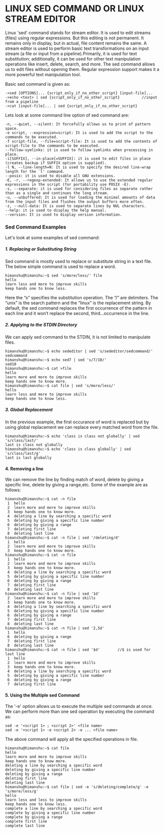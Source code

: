# LINUX SED COMMAND OR LINUX STREAM EDITOR

Linux 'sed' command stands for stream editor. It is used to edit streams (files) using regular expressions. But this editing is not permanent. 
It remains only in display, but in actual, file content remains the same.
A stream editor is used to perform basic text transformations on an input stream (a file or input from a pipeline).Primarily, 
it is used for text substitution; additionally, it can be used for other text manipulation operations like insert, delete, search, and more. 
The sed command allows us to edit files without opening them. Regular expression support makes it a more powerful text manipulation tool.

Basic sed command is given as:

    ->sed [OPTIONS]... {script_only_if_no_other_script} [input-file]...
    ->echo <text> | sed {script_only_if_no_other_script}          //input from a pipeline
    ->cat [input-file]... | sed {script_only_if_no_other_script}

Lets look at some command line option of sed command are:

    -n, --quiet, --silent: It forcefully allows us to print of pattern space.
    -e script, --expression=script: It is used to add the script to the commands to be executed.
    -f script-file, --file=script-file: It is used to add the contents of script-file to the commands to be executed.
    --follow-symlinks: it is used to follow symlinks when processing in place.
    -i[SUFFIX], --in-place[=SUFFIX]: it is used to edit files in place (creates backup if SUFFIX option is supplied).
    -l N, --line-length=N: It is used to specify the desired line-wrap length for the `l' command.
    --posix: it is used to disable all GNU extensions.
    -E, -r, --regexp-extended: It allows us to use the extended regular expressions in the script (for portability use POSIX -E).
    -s, --separate: it is used for considering files as separate rather than as a single and continues the long stream.
    -u, --unbuffered: It is used for loading the minimal amounts of data from the input files and flushes the output buffers more often.
    -z, --null-data: It is used to separate lines by NUL characters.
    --help: it is used to display the help manual.
    --version: It is used to display version information.
            
### Sed Command Examples
Let's look at some examples of sed command:

##### 1. Replacing or Substituting String
Sed command is mostly used to replace or substitute string in a text file. The below simple command
is used to replace a word.

    himanshu@himanshu:~$ sed 's/more/less/' file
    hello
    learn less and more to improve skills
    keep hands one to know less.
    
Here the “s” specifies the substitution operation. The “/” are delimiters. The “unix” is the search pattern and the “linux” is the replacement string.
By default, the sed command replaces the first occurrence of the pattern in each line and it won’t replace the second, third…occurrence in the line.


##### 2. Applying to the STDIN Directory
We can apply sed command to the STDIN, it is not limited to manipulate files.

    himanshu@himanshu:~$ echo sededitor | sed 's/sededitor/sedcommand/'
    sedcommand
    himanshu@himanshu:~$ echo sed7 | sed 's/7/10/'
    sed10
    himanshu@himanshu:~$ cat >file
    hello
    learn more and more to improve skills
    keep hands one to know more.
    himanshu@himanshu:~$ cat file | sed 's/more/less/'
    hello
    learn less and more to improve skills
    keep hands one to know less.
    
##### 3. Global Replacement
In the previous example, the first occurance of word is replaced but by using global replacement we can replace every matched word from the file.
    
    himanshu@himanshu:~$ echo 'class is class not globally' | sed 's/class/last/'
    last is class not globally
    himanshu@himanshu:~$ echo 'class is class globally' | sed 's/class/last/g'
    last is last globally
    
#### 4. Removing a line
We can remove the line by finding match of word, delete by giving a specific line, delete by giving a range,etc. Some of the example are as follows:

    himanshu@himanshu:~$ cat -n file
     1	hello
     2	learn more and more to improve skills
     3	keep hands one to know more.
     4	deleting a line by searching a specific word
     5	deleting by giving a specific line number
     6	deleting by giving a range
     7	deleting first line 
     8	deleting last line
    himanshu@himanshu:~$ cat -n file | sed '/deleting/d'
     1	hello
     2	learn more and more to improve skills
     3	keep hands one to know more.
    himanshu@himanshu:~$ cat -n file
     1	hello
     2	learn more and more to improve skills
     3	keep hands one to know more.
     4	deleting a line by searching a specific word
     5	deleting by giving a specific line number
     6	deleting by giving a range
     7	deleting first line 
     8	deleting last line
    himanshu@himanshu:~$ cat -n file | sed '1d'
     2	learn more and more to improve skills
     3	keep hands one to know more.
     4	deleting a line by searching a specific word
     5	deleting by giving a specific line number
     6	deleting by giving a range
     7	deleting first line 
     8	deleting last line
    himanshu@himanshu:~$ cat -n file | sed '2,5d'
     1	hello
     6	deleting by giving a range
     7	deleting first line 
     8	deleting last line
    himanshu@himanshu:~$ cat -n file | sed '$d'        //$ is used for last line
     1	hello
     2	learn more and more to improve skills
     3	keep hands one to know more.
     4	deleting a line by searching a specific word
     5	deleting by giving a specific line number
     6	deleting by giving a range
     7	deleting first line 

#### 5. Using the Multiple sed Command
The '-e' option allows us to execute the multiple sed commands at once. We can perform more than one sed operation by executing the command as:

    sed -e '<script 1> ; <script 2>' <file name>  
    sed -e '<script 1> -e <script 2> -e ... <file name>
    
The above command will apply all the specified operations in file.
    
    himanshu@himanshu:~$ cat file
    hello
    learn more and more to improve skills
    keep hands one to know more.
    deleting a line by searching a specific word
    deleting by giving a specific line number
    deleting by giving a range
    deleting first line 
    deleting last line
    himanshu@himanshu:~$ cat file | sed -e 's/deleting/complete/g' -e 's/more/less/g'
    hello
    learn less and less to improve skills
    keep hands one to know less.
    complete a line by searching a specific word
    complete by giving a specific line number
    complete by giving a range
    complete first line 
    complete last line





